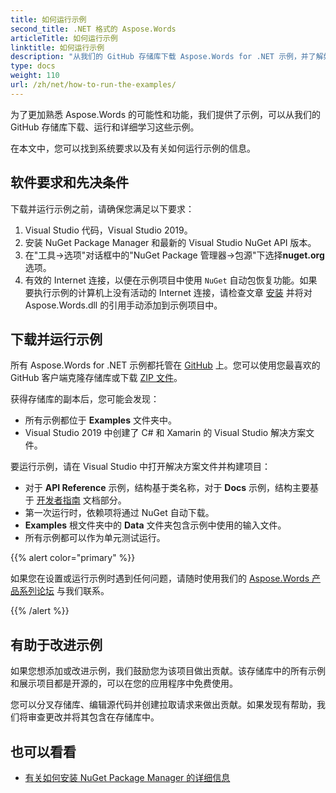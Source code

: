 ```yaml
---
title: 如何运行示例
second_title: .NET 格式的 Aspose.Words
articleTitle: 如何运行示例
linktitle: 如何运行示例
description: "从我们的 GitHub 存储库下载 Aspose.Words for .NET 示例，并了解如何运行它们，以更加熟悉使用 C# 的 Aspose.Words 可能性和功能。"
type: docs
weight: 110
url: /zh/net/how-to-run-the-examples/
---
```


为了更加熟悉 Aspose.Words 的可能性和功能，我们提供了示例，可以从我们的 GitHub 存储库下载、运行和详细学习这些示例。

在本文中，您可以找到系统要求以及有关如何运行示例的信息。

## 软件要求和先决条件

下载并运行示例之前，请确保您满足以下要求：

1. Visual Studio 代码，Visual Studio 2019。
2. 安装 NuGet Package Manager 和最新的 Visual Studio NuGet API 版本。
3. 在"工具→选项"对话框中的"NuGet Package 管理器→包源"下选择**nuget.org** 选项。
4. 有效的 Internet 连接，以便在示例项目中使用 `NuGet` 自动包恢复功能。如果要执行示例的计算机上没有活动的 Internet 连接，请检查文章 [安装](/words/zh/net/installation/) 并将对 Aspose.Words.dll 的引用手动添加到示例项目中。

## 下载并运行示例

所有 Aspose.Words for .NET 示例都托管在 [GitHub](https://github.com/aspose-words/Aspose.Words-for-.NET) 上。您可以使用您最喜欢的 GitHub 客户端克隆存储库或下载 [ZIP 文件](https://github.com/aspose-words/Aspose.Words-for-.NET/archive/master.zip)。

获得存储库的副本后，您可能会发现：

- 所有示例都位于 **Examples** 文件夹中。
- Visual Studio 2019 中创建了 C# 和 Xamarin 的 Visual Studio 解决方案文件。

要运行示例，请在 Visual Studio 中打开解决方案文件并构建项目：

- 对于 **API Reference** 示例，结构基于类名称，对于 **Docs** 示例，结构主要基于 [开发者指南](/words/zh/net/developer-guide/) 文档部分。
- 第一次运行时，依赖项将通过 NuGet 自动下载。
- **Examples** 根文件夹中的 **Data** 文件夹包含示例中使用的输入文件。
- 所有示例都可以作为单元测试运行。

{{% alert color="primary" %}}

如果您在设置或运行示例时遇到任何问题，请随时使用我们的 [Aspose.Words 产品系列论坛](https://forum.aspose.com/c/words/8) 与我们联系。

{{% /alert %}}

## 有助于改进示例

如果您想添加或改进示例，我们鼓励您为该项目做出贡献。该存储库中的所有示例和展示项目都是开源的，可以在您的应用程序中免费使用。

您可以分叉存储库、编辑源代码并创建拉取请求来做出贡献。如果发现有帮助，我们将审查更改并将其包含在存储库中。

## 也可以看看

- [有关如何安装 NuGet Package Manager 的详细信息](https://docs.microsoft.com/nuget/guides/install-nuget)
